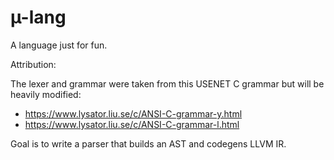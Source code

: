 # µ-lang

A language just for fun.

Attribution:

The lexer and grammar were taken from this USENET C grammar but will be heavily modified:

* https://www.lysator.liu.se/c/ANSI-C-grammar-y.html
* https://www.lysator.liu.se/c/ANSI-C-grammar-l.html

Goal is to write a parser that builds an AST and codegens LLVM IR.

